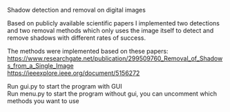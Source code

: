 
Shadow detection and removal on digital images

Based on publicly available scientific papers I implemented two detections and two removal methods which only uses the image itself
to detect and remove shadows with different rates of success.

The methods were implemented based on these papers:<br>
https://www.researchgate.net/publication/299509760_Removal_of_Shadows_from_a_Single_Image <br>
https://ieeexplore.ieee.org/document/5156272

Run gui.py to start the program with GUI <br>
Run menu.py to start the program without gui, you can uncomment which methods you want to use
